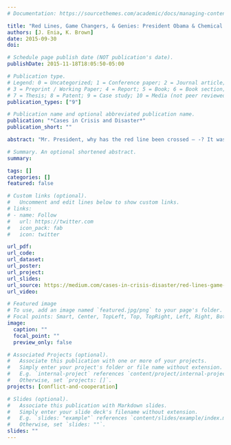 ```yaml
---
# Documentation: https://sourcethemes.com/academic/docs/managing-content/

title: "Red Lines, Game Changers, & Genies: President Obama & Chemical Weapons in Syria"
authors: [J. Enia, K. Brown]
date: 2015-09-30
doi: 

# Schedule page publish date (NOT publication's date).
publishDate: 2015-11-18T18:05:50-05:00

# Publication type.
# Legend: 0 = Uncategorized; 1 = Conference paper; 2 = Journal article;
# 3 = Preprint / Working Paper; 4 = Report; 5 = Book; 6 = Book section;
# 7 = Thesis; 8 = Patent; 9 = Case study; 10 = Media (not peer reviewed)
publication_types: ["9"]

# Publication name and optional abbreviated publication name.
publication: "*Cases in Crisis and Disaster*"
publication_short: ""

abstract: "Mr. President, why has the red line been crossed — -? It was April 26, 2013, and U.S. President Barack Obama was sitting next to the King of Jordan, holding the customary photo op and press conference, prior to their more formal meeting. The reporter’s question was the same one that happened to be on every other reporter’s mind. President Obama sensed this, cutting the reporter off and asking, “You guys all have the same question?"

# Summary. An optional shortened abstract.
summary: 

tags: []
categories: []
featured: false

# Custom links (optional).
#   Uncomment and edit lines below to show custom links.
# links:
# - name: Follow
#   url: https://twitter.com
#   icon_pack: fab
#   icon: twitter

url_pdf:
url_code:
url_dataset:
url_poster:
url_project:
url_slides:
url_source: https://medium.com/cases-in-crisis-disaster/red-lines-game-changers-genies-5fe7169fa78e
url_video:

# Featured image
# To use, add an image named `featured.jpg/png` to your page's folder. 
# Focal points: Smart, Center, TopLeft, Top, TopRight, Left, Right, BottomLeft, Bottom, BottomRight.
image:
  caption: ""
  focal_point: ""
  preview_only: false

# Associated Projects (optional).
#   Associate this publication with one or more of your projects.
#   Simply enter your project's folder or file name without extension.
#   E.g. `internal-project` references `content/project/internal-project/index.md`.
#   Otherwise, set `projects: []`.
projects: [conflict-and-cooperation]

# Slides (optional).
#   Associate this publication with Markdown slides.
#   Simply enter your slide deck's filename without extension.
#   E.g. `slides: "example"` references `content/slides/example/index.md`.
#   Otherwise, set `slides: ""`.
slides: ""
---
```

